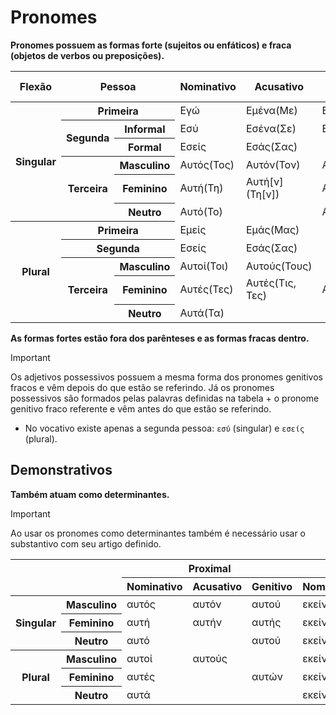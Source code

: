 # Pronomes

**Pronomes possuem as formas forte (sujeitos ou enfáticos) e fraca (objetos de verbos ou preposições).**

<table>
	<thead>
		<tr>
			<th>Flexão</th>
			<th colspan="2">Pessoa</th>
			<th>Nominativo</th>
			<th>Acusativo</th>
			<th>Genitivo</th>
			<th>Possessivo ◆</th>
		</tr>
	</thead>
	<tr>
		<th rowspan="6">Singular</th>
		<th colspan="2">Primeira</th>
		<td>Εγώ</td>
		<td>Εμένα(Με)</td>
		<td>Εμένα(Μου)</td>
		<td rowspan="6">
			<p>Δικός 🚹</p>
			<p>Δική 🚺</p>
			<p>Δικό ✴️</p>
		</td>
	</tr>
	<tr>
		<th rowspan="2">Segunda</th>
		<th>Informal</th>
		<td>Εσύ</td>
		<td>Εσένα(Σε)</td>
		<td>Εσένα(Σου)</td>
	</tr>
	<tr>
		<th>Formal</th>
		<td>Εσείς</td>
		<td colspan="2">Εσάς(Σας)</td>
	</tr>
	<tr>
		<th rowspan="3">Terceira</th>
		<th>Masculino</th>
		<td>Αυτός(Τος)</td>
		<td>Αυτόν(Τον)</td>
		<td>Αυτού(Του)</td>
	</tr>
	<tr>
		<th>Feminino</th>
		<td>Αυτή(Τη)</td>
		<td>Αυτή[ν](Τη[ν])</td>
		<td>Αυτής(Της)</td>
	</tr>
	<tr>
		<th>Neutro</th>
		<td colspan="2">Αυτό(Το)</td>
		<td>Αυτού(Του)</td>
	</tr>
	<tr>
		<th rowspan="5">Plural</th>
		<th colspan="2">Primeira</th>
		<td>Εμείς</td>
		<td colspan="2">Εμάς(Μας)</td>
		<td rowspan="5">
			<p>Δικοί 🚹</p>
			<p>Δικές 🚺</p>
			<p>Δικά ✴️</p>
		</td>
	</tr>
	<tr>
		<th colspan="2">Segunda</th>
		<td>Εσείς</td>
		<td colspan="2">Εσάς(Σας)</td>
	</tr>
	<tr>
		<th rowspan="3">Terceira</th>
		<th>Masculino</th>
		<td>Αυτοί(Τοι)</td>
		<td>Αυτούς(Τους)</td>
		<td rowspan="3">Αυτών(Τους)</td>
	</tr>
	<tr>
		<th>Feminino</th>
		<td>Αυτές(Τες)</td>
		<td>Αυτές(Τις, Τες)</td>
	</tr>
	<tr>
		<th>Neutro</th>
		<td colspan="2">Αυτά(Τα)</td>
	</tr>
</table>

**As formas fortes estão fora dos parênteses e as formas fracas dentro.**

> [!IMPORTANT]
> Os adjetivos possessivos possuem a mesma forma dos pronomes genitivos fracos e vêm depois do que estão se referindo. Já os pronomes possessivos são formados pelas palavras definidas na tabela + o pronome genitivo fraco referente e vêm antes do que estão se referindo.

-   No vocativo existe apenas a segunda pessoa: `εσύ` (singular) e `εσείς` (plural).

## Demonstrativos

**Também atuam como determinantes.**

> [!IMPORTANT]
> Ao usar os pronomes como determinantes também é necessário usar o substantivo com seu artigo definido.

<table>
	<thead>
		<tr>
			<th colspan="2" rowspan="2"></th>
			<th colspan="3">Proximal</th>
			<th colspan="3">Distal</th>
		</tr>
		<tr>
			<th>Nominativo</th>
			<th>Acusativo</th>
			<th>Genitivo</th>
			<th>Nominativo</th>
			<th>Acusativo</th>
			<th>Genitivo</th>
		</tr>
	</thead>
	<tr>
		<th rowspan="3">Singular</th>
		<th>Masculino</th>
		<td>αυτός</td>
		<td>αυτόν</td>
		<td>αυτού</td>
		<td>εκείνος</td>
		<td>εκείνον</td>
		<td>εκείνου</td>
	</tr>
	<tr>
		<th>Feminino</th>
		<td>αυτή</td>
		<td>αυτήν</td>
		<td>αυτής</td>
		<td>εκείνη</td>
		<td>εκείνην</td>
		<td>εκείνης</td>
	</tr>
	<tr>
		<th>Neutro</th>
		<td colspan="2">αυτό</td>
		<td>αυτού</td>
		<td colspan="2">εκείνο</td>
		<td>εκείνου</td>
	</tr>
	<tr>
		<th rowspan="3">Plural</th>
		<th>Masculino</th>
		<td>αυτοί</td>
		<td>αυτούς</td>
		<td rowspan="3">αυτών</td>
		<td>εκείνοι</td>
		<td>εκείνους</td>
		<td rowspan="3">εκείνων</td>
	</tr>
	<tr>
		<th>Feminino</th>
		<td colspan="2">αυτές</td>
		<td colspan="2">εκείνες</td>
	</tr>
	<tr>
		<th>Neutro</th>
		<td colspan="2">αυτά</td>
		<td colspan="2">εκείνα</td>
	</tr>
</table>
